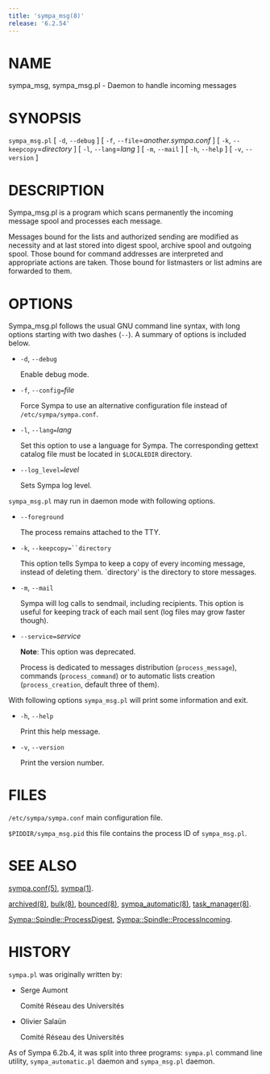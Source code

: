 ```yaml
---
title: 'sympa_msg(8)'
release: '6.2.54'
---
```


# NAME

sympa\_msg, sympa\_msg.pl - Daemon to handle incoming messages

# SYNOPSIS

`sympa_msg.pl` \[ `-d`, `--debug` \]
\[ `-f`, `--file`=_another.sympa.conf_ \]
\[ `-k`, `--keepcopy`=_directory_ \]
\[ `-l`, `--lang`=_lang_ \] \[ `-m`, `--mail` \]
\[ `-h`, `--help` \] \[ `-v`, `--version` \]

# DESCRIPTION

Sympa\_msg.pl is a program which scans permanently the incoming message spool
and processes each message.

Messages bound for the lists and authorized sending are modified as necessity
and at last stored into digest spool, archive spool and outgoing spool.
Those bound for command addresses are interpreted and appropriate actions are
taken.
Those bound for listmasters or list admins are forwarded to them.

# OPTIONS

Sympa\_msg.pl follows the usual GNU command line syntax,
with long options starting with two dashes (`--`).  A summary of
options is included below.

- `-d`, `--debug`

    Enable debug mode.

- `-f`, `--config=`_file_

    Force Sympa to use an alternative configuration file instead
    of `/etc/sympa/sympa.conf`.

- `-l`, `--lang=`_lang_

    Set this option to use a language for Sympa. The corresponding
    gettext catalog file must be located in `$LOCALEDIR`
    directory.

- `--log_level=`_level_

    Sets Sympa log level.

`sympa_msg.pl` may run in daemon mode with following options.

- `--foreground`

    The process remains attached to the TTY.

- `-k`, `--keepcopy=``directory`

    This option tells Sympa to keep a copy of every incoming message, 
    instead of deleting them. \`directory' is the directory to 
    store messages.

- `-m`, `--mail`

    Sympa will log calls to sendmail, including recipients. This option is
    useful for keeping track of each mail sent (log files may grow faster
    though).

- `--service=`_service_

    **Note**:
    This option was deprecated.

    Process is dedicated to messages distribution (`process_message`),
    commands (`process_command`) or to automatic lists
    creation (`process_creation`, default three of them).

With following options `sympa_msg.pl` will print some information and exit.

- `-h`, `--help`

    Print this help message.

- `-v`, `--version`

    Print the version number.

# FILES

`/etc/sympa/sympa.conf` main configuration file.

`$PIDDIR/sympa_msg.pid` this file contains the process ID
of `sympa_msg.pl`.

# SEE ALSO

[sympa.conf(5)](./sympa.conf.5.md), [sympa(1)](./sympa.1.md).

[archived(8)](./archived.8.md), [bulk(8)](./bulk.8.md), [bounced(8)](./bounced.8.md), [sympa\_automatic(8)](./sympa_automatic.8.md),
[task\_manager(8)](./task_manager.8.md).

[Sympa::Spindle::ProcessDigest](./Sympa-Spindle-ProcessDigest.3.md),
[Sympa::Spindle::ProcessIncoming](./Sympa-Spindle-ProcessIncoming.3.md).

# HISTORY

`sympa.pl` was originally written by:

- Serge Aumont

    Comité Réseau des Universités

- Olivier Salaün

    Comité Réseau des Universités

As of Sympa 6.2b.4, it was split into three programs:
`sympa.pl` command line utility, `sympa_automatic.pl` daemon and
`sympa_msg.pl` daemon.

